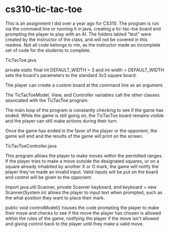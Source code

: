 # cs310-tic-tac-toe

This is an assignment I did over a year ago for CS310. The program is run via the command
line or running it in java, creating a tic-tac-toe board and prompting the player to play with an AI.
The folders labled "test" were created by the instructor of the class, and will not be
covered in this readme. Not all code belongs to me, as the instructor made an incomplete
set of code for the students to complete.


TicTacToe.java

private static final int DEFAULT_WIDTH = 3 and int width = DEFAULT_WIDTH sets the board's
parameters to the standard 3x3 square board.

The player can create a custom board at the command line as an argument.

The TicTacToeModel, View, and Controller variables call the other classes associated with
the TicTacToe program.

The main loop of the program is constantly checking to see if the game has ended. While the
game is still going on, the TicTacToe board remains visible and the player can still make
actions during their turn.

Once the game has ended in the favor of the player or the opponent, the game will end
and the results of the game will print on the screen.


TicTacToeController.java

This program allows the player to make moves within the permitted ranges. If the player
tries to make a move outside the designated squares, or on a square already inhabited by
another X or O mark, the game will notify the player they've made an invalid input.
Valid inputs will be put on the board and control will be given to the opponent.

import java.util.Scanner, private Scanner keyboard, and keyboard = new Scanner(System.in)
allows the player to input text when prompted, such as the what position they want to 
place their mark. 

public void controlModel() houses the code prompting the player to make their move
and checks to see if the move the player has chosen is allowed within the rules of the
game, notifying the player if the move isn't allowed and giving control back to the player
until they make a valid move.
